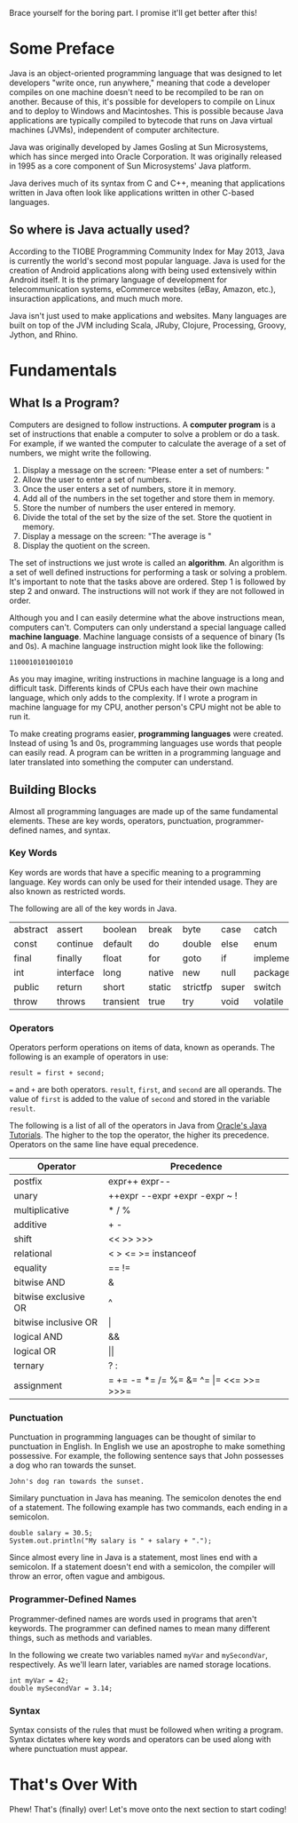 Brace yourself for the boring part. I promise it'll get better after this!

Some Preface
============

Java is an object-oriented programming language that was designed to let developers "write once, run anywhere," meaning that code a developer compiles on one machine doesn't need to be recompiled to be ran on another. Because of this, it's possible for developers to compile on Linux and to deploy to Windows and Macintoshes. This is possible because Java applications are typically compiled to bytecode that runs on Java virtual machines (JVMs), independent of computer architecture.

Java was originally developed by James Gosling at Sun Microsystems, which has since merged into Oracle Corporation. It was originally released in 1995 as a core component of Sun Microsystems' Java platform.

Java derives much of its syntax from C and C++, meaning that applications written in Java often look like applications written in other C-based languages.


So where is Java actually used?
-------------------------------

According to the TIOBE Programming Community Index for May 2013, Java is currently the world's second most popular language. Java is used for the creation of Android applications along with being used extensively within Android itself. It is the primary language of development for telecommunication systems, eCommerce websites (eBay, Amazon, etc.), insuraction applications, and much much more.

Java isn't just used to make applications and websites. Many languages are built on top of the JVM including Scala, JRuby, Clojure, Processing, Groovy, Jython, and Rhino.


Fundamentals
============

What Is a Program?
------------------

Computers are designed to follow instructions. A **computer program** is a set of instructions that enable a computer to solve a problem or do a task. For example, if we wanted the computer to calculate the average of a set of numbers, we might write the following.

1. Display a message on the screen: "Please enter a set of numbers: "
2. Allow the user to enter a set of numbers.
3. Once the user enters a set of numbers, store it in memory.
4. Add all of the numbers in the set together and store them in memory.
5. Store the number of numbers the user entered in memory.
6. Divide the total of the set by the size of the set. Store the quotient in memory.
7. Display a message on the screen: "The average is "
8. Display the quotient on the screen.

The set of instructions we just wrote is called an **algorithm**. An algorithm is a set of well defined instructions for performing a task or solving a problem. It's important to note that the tasks above are ordered. Step 1 is followed by step 2 and onward. The instructions will not work if they are not followed in order.

Although you and I can easily determine what the above instructions mean, computers can't. Computers can only understand a special language called **machine language**. Machine language consists of a sequence of binary (1s and 0s). A machine language instruction might look like the following:

    1100010101001010

As you may imagine, writing instructions in machine language is a long and difficult task. Differents kinds of CPUs each have their own machine language, which only adds to the complexity. If I wrote a program in machine language for my CPU, another person's CPU might not be able to run it.

To make creating programs easier, **programming languages** were created. Instead of using 1s and 0s, programming languages use words that people can easily read. A program can be written in a programming language and later translated into something the computer can understand.


Building Blocks
---------------

Almost all programming languages are made up of the same fundamental elements. These are key words, operators, punctuation, programmer-defined names, and syntax.


### Key Words

Key words are words that have a specific meaning to a programming language. Key words can only be used for their intended usage. They are also known as restricted words.

The following are all of the key words in Java.

<table>
  <tbody>
    <tr>
      <td>abstract</td>
      <td>assert</td>
      <td>boolean</td>
      <td>break</td>
      <td>byte</td>
      <td>case</td>
      <td>catch</td>
      <td>char</td>
      <td>class</td>
    </tr>
    <tr>
      <td>const</td>
      <td>continue</td>
      <td>default</td>
      <td>do</td>
      <td>double</td>
      <td>else</td>
      <td>enum</td>
      <td>extends</td>
      <td>false</td>
    </tr>
    <tr>
      <td>final</td>
      <td>finally</td>
      <td>float</td>
      <td>for</td>
      <td>goto</td>
      <td>if</td>
      <td>implements</td>
      <td>import</td>
      <td>instanceof</td>
    </tr>
    <tr>
      <td>int</td>
      <td>interface</td>
      <td>long</td>
      <td>native</td>
      <td>new</td>
      <td>null</td>
      <td>package</td>
      <td>private</td>
      <td>protected</td>
    </tr>
    <tr>
      <td>public</td>
      <td>return</td>
      <td>short</td>
      <td>static</td>
      <td>strictfp</td>
      <td>super</td>
      <td>switch</td>
      <td>synchronized</td>
      <td>this</td>
    </tr>
    <tr>
      <td>throw</td>
      <td>throws</td>
      <td>transient</td>
      <td>true</td>
      <td>try</td>
      <td>void</td>
      <td>volatile</td>
      <td>while</td>
      <td></td>
    </tr>
  </tbody>
</table>


### Operators

Operators perform operations on items of data, known as operands. The following is an example of operators in use:

    result = first + second;

`=` and `+` are both operators. `result`, `first`, and `second` are all operands. The value of `first` is added to the value of `second` and stored in the variable `result`.

The following is a list of all of the operators in Java from [Oracle's Java Tutorials](http://docs.oracle.com/javase/tutorial/java/nutsandbolts/operators.html). The higher to the top the operator, the higher its precedence. Operators on the same line have equal precedence.

<table>
  <thead>
    <th>Operator</th>
    <th>Precedence</th>
  </thead>
  <tbody>
    <tr>
      <td>postfix</td>
      <td>expr++ expr--</td>
    </tr>
    <tr>
      <td>unary</td>
      <td>++expr --expr +expr -expr ~ !</td>
    </tr>
    <tr>
      <td>multiplicative</td>
      <td>* / %</td>
    </tr>
    <tr>
      <td>additive</td>
      <td>+ -</td>
    </tr>
    <tr>
      <td>shift</td>
      <td><< >> >>></td>
    </tr>
    <tr>
      <td>relational</td>
      <td>< > <= >= instanceof</td>
    </tr>
    <tr>
      <td>equality</td>
      <td>== !=</td>
    </tr>
    <tr>
      <td>bitwise AND</td>
      <td>&</td>
    </tr>
    <tr>
      <td>bitwise exclusive OR</td>
      <td>^</td>
    </tr>
    <tr>
      <td>bitwise inclusive OR</td>
      <td>|</td>
    </tr>
    <tr>
      <td>logical AND</td>
      <td>&&</td>
    </tr>
    <tr>
      <td>logical OR</td>
      <td>||</td>
    </tr>
    <tr>
      <td>ternary</td>
      <td>? :</td>
    </tr>
    <tr>
      <td>assignment</td>
      <td>= += -= *= /= %= &= ^= |= <<= >>= >>>=</td>
    </tr>
  </tbody>
</table>


### Punctuation

Punctuation in programming languages can be thought of similar to punctuation in English. In English we use an apostrophe to make something possessive. For example, the following sentence says that John possesses a dog who ran towards the sunset.

    John's dog ran towards the sunset.

Similary punctuation in Java has meaning. The semicolon denotes the end of a statement. The following example has two commands, each ending in a semicolon.

    double salary = 30.5;
    System.out.println("My salary is " + salary + ".");

Since almost every line in Java is a statement, most lines end with a semicolon. If a statement doesn't end with a semicolon, the compiler will throw an error, often vague and ambigous.


### Programmer-Defined Names

Programmer-defined names are words used in programs that aren't keywords. The programmer can defined names to mean many different things, such as methods and variables.

In the following we create two variables named `myVar` and `mySecondVar`, respectively. As we'll learn later, variables are named storage locations.

    int myVar = 42;
    double mySecondVar = 3.14;


### Syntax

Syntax consists of the rules that must be followed when writing a program. Syntax dictates where key words and operators can be used along with where punctuation must appear.


That's Over With
================

Phew! That's (finally) over! Let's move onto the next section to start coding!
